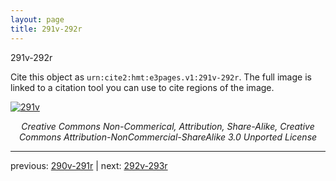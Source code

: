 ```yaml
---
layout: page
title: 291v-292r
---
```


291v-292r

Cite this object as `urn:cite2:hmt:e3pages.v1:291v-292r`.  The full image is linked to a citation tool you can use to cite regions of the image.

[![291v](http://www.homermultitext.org/iipsrv?IIIF=/project/homer/pyramidal/deepzoom/hmt/e3bifolio/v1/null.tif/full/800,/0/default.jpg)](http://www.homermultitext.org/ict2/?urn=urn:cite2:hmt:e3bifolio.v1:null) 

<p style="text-align: center; font-style: italic;">Creative Commons Non-Commerical, Attribution, Share-Alike, Creative Commons Attribution-NonCommercial-ShareAlike 3.0 Unported License</p>

---

previous: [290v-291r](../290v-291r/) | next: [292v-293r](../292v-293r/)